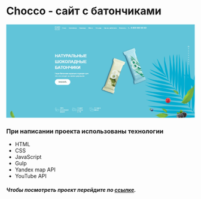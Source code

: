 # Chocco - сайт с батончиками

![preview](https://github.com/ViRybalkin/Chocco/blob/main/Preview.jpg)

### При написании проекта использованы технологии

- HTML
- CSS
- JavaScript
- Gulp
- Yandex map API
- YouTube API

##### Чтобы посмотреть проект перейдите по [ссылке](https://virybalkin.github.io/Chocco/dist/index.html).
